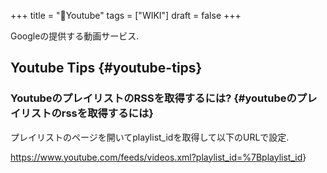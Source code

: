 +++
title = "📝Youtube"
tags = ["WIKI"]
draft = false
+++

Googleの提供する動画サービス.


## Youtube Tips {#youtube-tips}


### YoutubeのプレイリストのRSSを取得するには? {#youtubeのプレイリストのrssを取得するには}

プレイリストのページを開いてplaylist_idを取得して以下のURLで設定.

<https://www.youtube.com/feeds/videos.xml?playlist_id=%7Bplaylist_id>}
